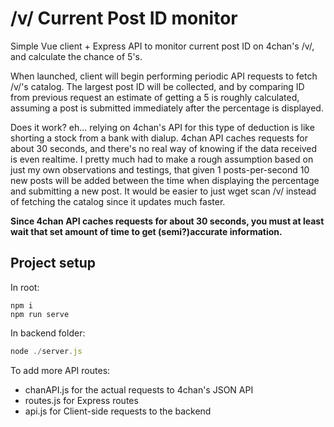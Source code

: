 # /v/ Current Post ID monitor

Simple Vue client + Express API to monitor current post ID on 4chan's /v/, and calculate the chance of 5's.

When launched, client will begin performing periodic API requests to fetch /v/'s catalog. 
The largest post ID will be collected, and by comparing ID from previous request an estimate of
getting a 5 is roughly calculated, assuming a post is submitted immediately after the percentage is displayed.

Does it work? eh... relying on 4chan's API for this type of deduction is like shorting a stock from a bank with dialup. 4chan API caches requests for about 30 seconds, and there's no real way of knowing if the data received is even realtime. I pretty much had to make a rough assumption based on just my own observations and testings, that given 1 posts-per-second 10 new posts will be added between the time when displaying the percentage and submitting a new post. It would be easier to just wget scan /v/ instead of fetching the catalog since it updates much faster.  

**Since 4chan API caches requests for about 30 seconds, you must at least wait that set amount of time to get (semi?)accurate information.**

## Project setup
In root:
```Shell
npm i
npm run serve
```
In backend folder:
```Javascript
node ./server.js
```



To add more API routes:
- chanAPI.js for the actual requests to 4chan's JSON API
- routes.js for Express routes
- api.js for Client-side requests to the backend
